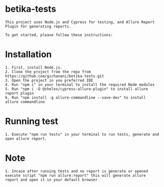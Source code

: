 # betika-tests

    This project uses Node.js and Cypress for testing, and Allure Report Plugin for generating reports.

    To get started, please follow these instructions:

# Installation
    1. First, install Node.js.
    2. Clone the project from the repo from https://github.com/gichanani/betika-tests.git
    3. Open the project in you preferred IDE
    4. Run "npm i" in your terminal to install the required Node modules
    5. Run "npm i -D @shelex/cypress-allure-plugin" to install allure report plugin
    6. Run "npm install -g allure-commandline --save-dev" to install allure commandline

# Running test
    1. Execute "npm run tests" in your terminal to run tests, generate and open allure report.

# Note
    1. Incase after running tests and no report is generate or opened execute script "npm run allure:report" this will generate allure report and open it in your default browser






